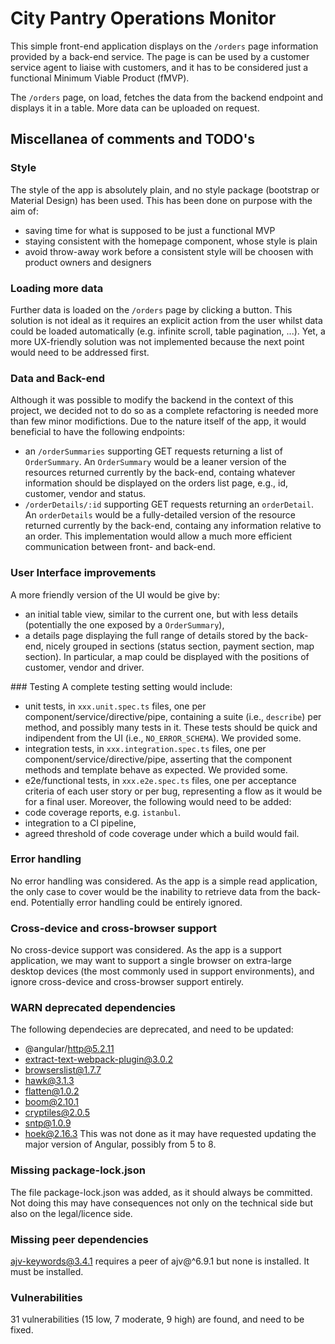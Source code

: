 # City Pantry Operations Monitor

This simple front-end application displays on the `/orders` page information provided 
by a back-end service. The page is can be used by a customer service agent to liaise 
with customers, and it has to be considered just a functional Minimum Viable Product (fMVP).

The `/orders` page, on load, fetches the data from the backend endpoint and displays it 
in a table. More data can be uploaded on request.

## Miscellanea of comments and TODO's

### Style

The style of the app is absolutely plain, and no style package (bootstrap or Material Design) 
has been used. This has been done on purpose with the aim of:
- saving time for what is supposed to be just a functional MVP
- staying consistent with the homepage component, whose style is plain
- avoid throw-away work before a consistent style will be choosen with product owners and designers

### Loading more data

Further data is loaded on the `/orders` page by clicking a button. This solution is not ideal 
as it requires an explicit action from the user whilst data could be loaded automatically (e.g. 
infinite scroll, table pagination, ...). Yet, a more UX-friendly solution was not 
implemented because the next point would need to be addressed first. 

### Data and Back-end
Although it was possible to modify the backend in the context of this project, we decided not to 
do so as a complete refactoring is needed more than few minor modifictions. Due to the nature itself
of the app, it would beneficial to have the following endpoints:
- an `/orderSummaries` supporting GET requests returning a list of `OrderSummary`. An `OrderSummary`
would be a leaner version of the resources returned currently by the back-end, containg whatever 
information should be displayed on the orders list page, e.g., id, customer, vendor and status.
- `/orderDetails/:id` supporting GET requests returning an `orderDetail`. An `orderDetails`
would be a fully-detailed version of the resource returned currently by the back-end, containg any 
information relative to an order.
This implementation would allow a much more efficient communication between front- and back-end.

### User Interface improvements
A more friendly version of the UI would be give by:
-  an initial table view, similar to the current one, but with less details (potentially the one 
exposed by a `OrderSummary`), 
- a details page displaying the full range of details stored by the back-end, nicely grouped in 
sections (status section, payment section, map section). In particular, a map could be displayed 
with the positions of customer, vendor and driver. 

### Testing
A complete testing setting would include:
- unit tests, in `xxx.unit.spec.ts` files, one per component/service/directive/pipe, containing 
a suite (i.e., `describe`) per method, and possibly many tests in it. These tests should be quick
and indipendent from the UI (i.e., `NO_ERROR_SCHEMA`). We provided some.
- integration tests, in `xxx.integration.spec.ts` files, one per component/service/directive/pipe, 
asserting that the component methods and template behave as expected. We provided some.
- e2e/functional tests, in `xxx.e2e.spec.ts` files, one per acceptance criteria of each user story
or per bug, representing a flow as it would be for a final user. 
Moreover, the following would need to be added:
- code coverage reports, e.g. `istanbul`.
- integration to a CI pipeline,
- agreed threshold of code coverage under which a build would fail.

### Error handling
No error handling was considered. As the app is a simple read application, the only
case to cover would be the inability to retrieve data from the back-end. Potentially error handling 
could be entirely ignored.

### Cross-device and cross-browser support
No cross-device support was considered. As the app is a support application, we may want to support
a single browser on extra-large desktop devices (the most commonly used in support environments), 
and ignore cross-device and cross-browser support entirely.

### WARN deprecated dependencies
The following dependecies are deprecated, and need to be updated:
- @angular/http@5.2.11
- extract-text-webpack-plugin@3.0.2
- browserslist@1.7.7
- hawk@3.1.3
- flatten@1.0.2
- boom@2.10.1
- cryptiles@2.0.5
- sntp@1.0.9
- hoek@2.16.3
This was not done as it may have requested updating the major version of Angular, possibly from 5 to 8.

### Missing package-lock.json

The file package-lock.json was added, as it should always be committed. Not doing this may have 
consequences not only on the technical side but also on the legal/licence side.

### Missing peer dependencies

ajv-keywords@3.4.1 requires a peer of ajv@^6.9.1 but none is installed. It must be installed.

### Vulnerabilities

31 vulnerabilities (15 low, 7 moderate, 9 high) are found, and need to be fixed.